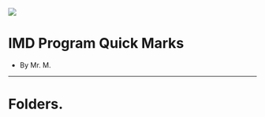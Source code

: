 ![](https://3.bp.blogspot.com/-WFYulkIV70E/WZWCYKzdWjI/AAAAAAAAAeE/qwYTavjsuFEBCzNoZ9uBqsHLD4w3KhLrgCPcBGAYYCw/s1600/hello%2Bworld%2Bin%2Bdiffrent%2Blanguages.png)

# IMD Program Quick Marks
- By Mr. M.

---

# Folders.
